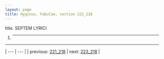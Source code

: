 ```yaml
---
layout: page
title: Hyginus, Fabulae, section 222_218
---
```


title. SEPTEM LYRICI



1. * * *



---

| --- | --- |
| previous: [221_218](../221_218/) | next: [223_218](../223_218/) |